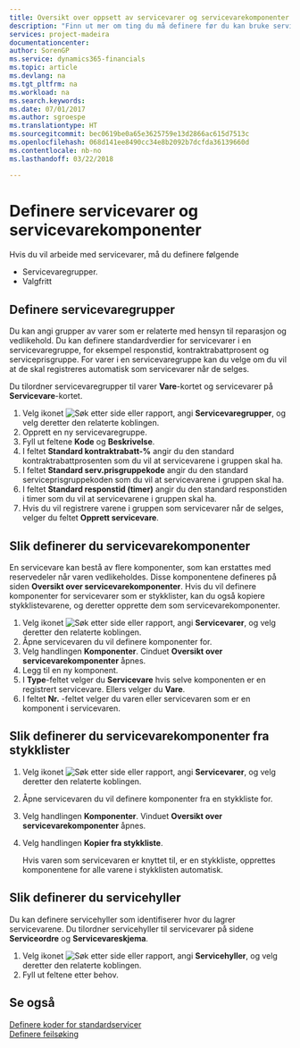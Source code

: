 ```yaml
---
title: Oversikt over oppsett av servicevarer og servicevarekomponenter | Microsoft-dokumentasjon
description: "Finn ut mer om ting du må definere før du kan bruke servicevarer, inkludert standardverdier som responstid, kontraktrabattprosent og serviceprisgruppe."
services: project-madeira
documentationcenter: 
author: SorenGP
ms.service: dynamics365-financials
ms.topic: article
ms.devlang: na
ms.tgt_pltfrm: na
ms.workload: na
ms.search.keywords: 
ms.date: 07/01/2017
ms.author: sgroespe
ms.translationtype: HT
ms.sourcegitcommit: bec0619be0a65e3625759e13d2866ac615d7513c
ms.openlocfilehash: 068d141ee8490cc34e8b2092b7dcfda36139660d
ms.contentlocale: nb-no
ms.lasthandoff: 03/22/2018

---
```

# <a name="set-up-service-items-and-service-item-components"></a>Definere servicevarer og servicevarekomponenter
Hvis du vil arbeide med servicevarer, må du definere følgende

* Servicevaregrupper. 
* Valgfritt

## <a name="to-set-up-service-item-groups"></a>Definere servicevaregrupper
Du kan angi grupper av varer som er relaterte med hensyn til reparasjon og vedlikehold. Du kan definere standardverdier for servicevarer i en servicevaregruppe, for eksempel responstid, kontraktrabattprosent og serviceprisgruppe. For varer i en servicevaregruppe kan du velge om du vil at de skal registreres automatisk som servicevarer når de selges.  
  
Du tilordner servicevaregrupper til varer **Vare**-kortet og servicevarer på **Servicevare**-kortet.  
  
1. Velg ikonet ![Søk etter side eller rapport](media/ui-search/search_small.png "Søk etter side eller rapport"), angi **Servicevaregrupper**, og velg deretter den relaterte koblingen.  
2. Opprett en ny servicevaregruppe.  
3. Fyll ut feltene **Kode** og **Beskrivelse**.  
4. I feltet **Standard kontraktrabatt-%** angir du den standard kontraktrabattprosenten som du vil at servicevarene i gruppen skal ha.  
5. I feltet **Standard serv.prisgruppekode** angir du den standard serviceprisgruppekoden som du vil at servicevarene i gruppen skal ha.  
6. I feltet **Standard responstid (timer)** angir du den standard responstiden i timer som du vil at servicevarene i gruppen skal ha.  
7. Hvis du vil registrere varene i gruppen som servicevarer når de selges, velger du feltet **Opprett servicevare**.  

## <a name="to-set-up-service-item-components"></a>Slik definerer du servicevarekomponenter
En servicevare kan bestå av flere komponenter, som kan erstattes med reservedeler når varen vedlikeholdes. Disse komponentene defineres på siden **Oversikt over servicevarekomponenter**. Hvis du vil definere komponenter for servicevarer som er stykklister, kan du også kopiere stykklistevarene, og deretter opprette dem som servicevarekomponenter. 
  
1. Velg ikonet ![Søk etter side eller rapport](media/ui-search/search_small.png "Søk etter side eller rapport"), angi **Servicevarer**, og velg deretter den relaterte koblingen. 
2. Åpne servicevaren du vil definere komponenter for.  
3. Velg handlingen **Komponenter**. Cinduet **Oversikt over servicevarekomponenter** åpnes.  
4. Legg til en ny komponent.  
5. I **Type**-feltet velger du **Servicevare** hvis selve komponenten er en registrert servicevare. Ellers velger du **Vare**.  
6. I feltet **Nr.** -feltet velger du varen eller servicevaren som er en komponent i servicevaren.  

## <a name="to-set-up-service-item-components-from-a-bom"></a>Slik definerer du servicevarekomponenter fra stykklister
1.  Velg ikonet ![Søk etter side eller rapport](media/ui-search/search_small.png "Søk etter side eller rapport"), angi **Servicevarer**, og velg deretter den relaterte koblingen.  
2. Åpne servicevaren du vil definere komponenter fra en stykkliste for.  
3. Velg handlingen **Komponenter**. Vinduet **Oversikt over servicevarekomponenter** åpnes.  
4. Velg handlingen **Kopier fra stykkliste**.  
  
    Hvis varen som servicevaren er knyttet til, er en stykkliste, opprettes komponentene for alle varene i stykklisten automatisk.  

## <a name="to-set-up-a-service-shelf"></a>Slik definerer du servicehyller
Du kan definere servicehyller som identifiserer hvor du lagrer servicevarene. Du tilordner servicehyller til servicevarer på sidene **Serviceordre** og **Servicevareskjema**.  
  
1. Velg ikonet ![Søk etter side eller rapport](media/ui-search/search_small.png "Søk etter side eller rapport"), angi **Servicehyller**, og velg deretter den relaterte koblingen.
2. Fyll ut feltene etter behov.

## <a name="see-also"></a>Se også
[Definere koder for standardservicer](service-how-setup-service-coding.md)   
[Definere feilsøking](service-how-setup-troubleshooting.md)
